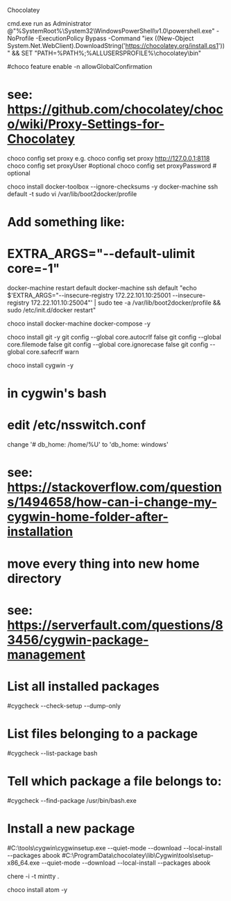 Chocolatey

cmd.exe run as Administrator
@"%SystemRoot%\System32\WindowsPowerShell\v1.0\powershell.exe" -NoProfile -ExecutionPolicy Bypass -Command "iex ((New-Object System.Net.WebClient).DownloadString('https://chocolatey.org/install.ps1'))" && SET "PATH=%PATH%;%ALLUSERSPROFILE%\chocolatey\bin"

#choco feature enable -n allowGlobalConfirmation

# see: https://github.com/chocolatey/choco/wiki/Proxy-Settings-for-Chocolatey
choco config set proxy <locationandport>
e.g. choco config set proxy http://127.0.0.1:8118
choco config set proxyUser <username> #optional
choco config set proxyPassword <passwordThatGetsEncryptedInFile> # optional

choco install docker-toolbox --ignore-checksums -y
docker-machine ssh default -t sudo vi /var/lib/boot2docker/profile
# Add something like:
#     EXTRA_ARGS="--default-ulimit core=-1"
docker-machine restart default
docker-machine ssh default "echo $'EXTRA_ARGS=\"--insecure-registry 172.22.101.10:25001 --insecure-registry 172.22.101.10:25004\"' | sudo tee -a /var/lib/boot2docker/profile && sudo /etc/init.d/docker restart"

choco install docker-machine docker-compose -y

choco install git -y
git config --global core.autocrlf false
git config --global core.filemode false
git config --global core.ignorecase false
git config --global core.safecrlf warn

choco install cygwin -y

# in cygwin's bash
# edit /etc/nsswitch.conf
change '# db_home:  /home/%U' to 'db_home:  windows'
# see: https://stackoverflow.com/questions/1494658/how-can-i-change-my-cygwin-home-folder-after-installation
# move every thing into new home directory

# see: https://serverfault.com/questions/83456/cygwin-package-management
# List all installed packages
#cygcheck --check-setup --dump-only
# List files belonging to a package
#cygcheck --list-package bash
# Tell which package a file belongs to:
#cygcheck --find-package /usr/bin/bash.exe
# Install a new package
#C:\tools\cygwin\cygwinsetup.exe --quiet-mode --download --local-install --packages abook
#C:\ProgramData\chocolatey\lib\Cygwin\tools\setup-x86_64.exe --quiet-mode --download --local-install --packages abook

chere -i -t mintty .

choco install atom -y
